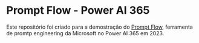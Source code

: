 # Prompt Flow - Power AI 365

Este repositório foi criado para a demostração do [Prompt Flow](https://github.com/microsoft/promptflow), ferramenta de promtp engineering da Microsoft no Power AI 365 em 2023.